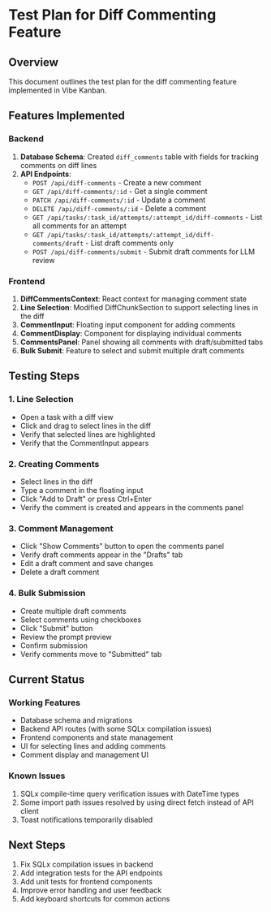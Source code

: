 # Test Plan for Diff Commenting Feature

## Overview
This document outlines the test plan for the diff commenting feature implemented in Vibe Kanban.

## Features Implemented

### Backend
1. **Database Schema**: Created `diff_comments` table with fields for tracking comments on diff lines
2. **API Endpoints**:
   - `POST /api/diff-comments` - Create a new comment
   - `GET /api/diff-comments/:id` - Get a single comment
   - `PATCH /api/diff-comments/:id` - Update a comment
   - `DELETE /api/diff-comments/:id` - Delete a comment
   - `GET /api/tasks/:task_id/attempts/:attempt_id/diff-comments` - List all comments for an attempt
   - `GET /api/tasks/:task_id/attempts/:attempt_id/diff-comments/draft` - List draft comments only
   - `POST /api/diff-comments/submit` - Submit draft comments for LLM review

### Frontend
1. **DiffCommentsContext**: React context for managing comment state
2. **Line Selection**: Modified DiffChunkSection to support selecting lines in the diff
3. **CommentInput**: Floating input component for adding comments
4. **CommentDisplay**: Component for displaying individual comments
5. **CommentsPanel**: Panel showing all comments with draft/submitted tabs
6. **Bulk Submit**: Feature to select and submit multiple draft comments

## Testing Steps

### 1. Line Selection
- Open a task with a diff view
- Click and drag to select lines in the diff
- Verify that selected lines are highlighted
- Verify that the CommentInput appears

### 2. Creating Comments
- Select lines in the diff
- Type a comment in the floating input
- Click "Add to Draft" or press Ctrl+Enter
- Verify the comment is created and appears in the comments panel

### 3. Comment Management
- Click "Show Comments" button to open the comments panel
- Verify draft comments appear in the "Drafts" tab
- Edit a draft comment and save changes
- Delete a draft comment

### 4. Bulk Submission
- Create multiple draft comments
- Select comments using checkboxes
- Click "Submit" button
- Review the prompt preview
- Confirm submission
- Verify comments move to "Submitted" tab

## Current Status

### Working Features
- Database schema and migrations
- Backend API routes (with some SQLx compilation issues)
- Frontend components and state management
- UI for selecting lines and adding comments
- Comment display and management UI

### Known Issues
1. SQLx compile-time query verification issues with DateTime types
2. Some import path issues resolved by using direct fetch instead of API client
3. Toast notifications temporarily disabled

## Next Steps
1. Fix SQLx compilation issues in backend
2. Add integration tests for the API endpoints
3. Add unit tests for frontend components
4. Improve error handling and user feedback
5. Add keyboard shortcuts for common actions